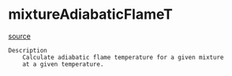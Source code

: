 # mixtureAdiabaticFlameT

[source](github.com/OpenFOAM-jp/OpenFOAM-utilities-tutorials-jp/blob/master/v1906/thermophysical/mixtureAdiabaticFlameT/mixtureAdiabaticFlameT.C/mixtureAdiabaticFlameT.C)

```
Description
    Calculate adiabatic flame temperature for a given mixture
    at a given temperature.


```

